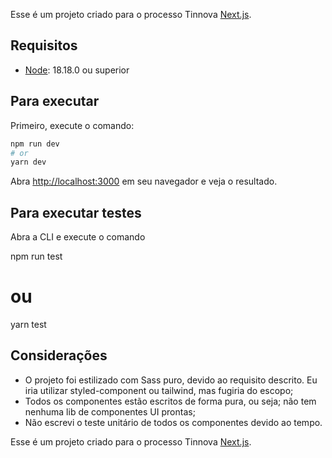 Esse é um projeto criado para o processo Tinnova [Next.js](https://nextjs.org/).

## Requisitos

- [Node](https://nodejs.org/en): 18.18.0 ou superior

## Para executar

Primeiro, execute o comando:

```bash
npm run dev
# or
yarn dev
```

Abra [http://localhost:3000](http://localhost:3000) em seu navegador e veja o resultado.

## Para executar testes

Abra a CLI e execute o comando

npm run test

# ou

yarn test

## Considerações

- O projeto foi estilizado com Sass puro, devido ao requisito descrito. Eu iria utilizar styled-component ou tailwind, mas fugiria do escopo;
- Todos os componentes estão escritos de forma pura, ou seja; não tem nenhuma lib de componentes UI prontas;
- Não escrevi o teste unitário de todos os componentes devido ao tempo.

Esse é um projeto criado para o processo Tinnova [Next.js](https://nextjs.org/).
